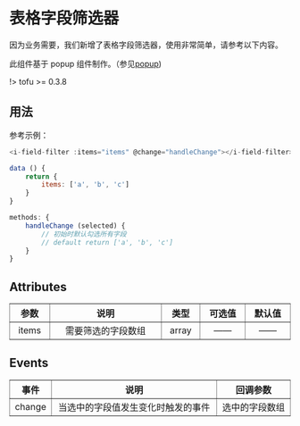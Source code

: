 # 表格字段筛选器

因为业务需要，我们新增了表格字段筛选器，使用非常简单，请参考以下内容。

此组件基于 popup 组件制作。（参见[popup](/popup))

!> tofu >= 0.3.8

## 用法

参考示例：

~~~javascript
<i-field-filter :items="items" @change="handleChange"></i-field-filter>

data () {
    return {
        items: ['a', 'b', 'c']
    }
}

methods: {
    handleChange (selected) {
        // 初始时默认勾选所有字段
        // default return ['a', 'b', 'c']
    }
}
~~~

## Attributes

<table width="100%" cellspacing="0" cellpadding="0" border="1" style="border-collapse: collapse;display: table;text-align: center;">
	<thead>
		<tr>
			<th>参数</th>
			<th>说明</th>
			<th>类型</th>
			<th>可选值</th>
			<th>默认值</th>
		</tr>
	</thead>
	<tbody>
		<tr>
			<td>items</td>
			<td>需要筛选的字段数组</td>
			<td>array</td>
			<td>——</td>
			<td>——</td>
		</tr>
	</tbody>
</table>

## Events

<table width="100%" cellspacing="0" cellpadding="0" border="1" style="border-collapse: collapse;display: table;text-align: center;">
	<thead>
		<tr>
			<th>事件</th>
			<th>说明</th>
			<th>回调参数</th>
		</tr>
	</thead>
	<tbody>
		<tr>
			<td>change</td>
			<td>当选中的字段值发生变化时触发的事件</td>
			<td>选中的字段数组</td>
		</tr>
	</tbody>
</table>
